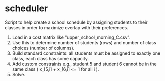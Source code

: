 # scheduler
Script to help create a school schedule by assigning students to their classes in order to maximize overlap with their preferences. 

1. Load in a cost matrix like "upper_school_morning_C.csv". 
2. Use this to determine number of students (rows) and number of class choices (number of columns). 
3. Build standard constraints: all students must be assigned to exactly one class, each class has some capacity. 
4. Add custom constraints e.g., student 5 and student 6 cannot be in the same class ( x_[5,i] + x_[6,i] <= 1 for all i ).
5. Solve.
